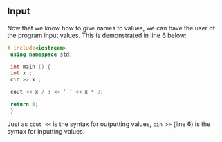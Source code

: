 ## Input

Now that we know how to give names to values, we can have the user of the program input
values. This is demonstrated in line 6 below:
```cpp
# include<iostream>
 using namespace std;

 int main () {
 int x ;
 cin >> x ;

 cout << x / 3 << ’ ’ << x * 2;

 return 0;
 }
 ```
Just as `cout <<` is the syntax for outputting values, `cin >>` (line 6) is the syntax for inputting
values.
